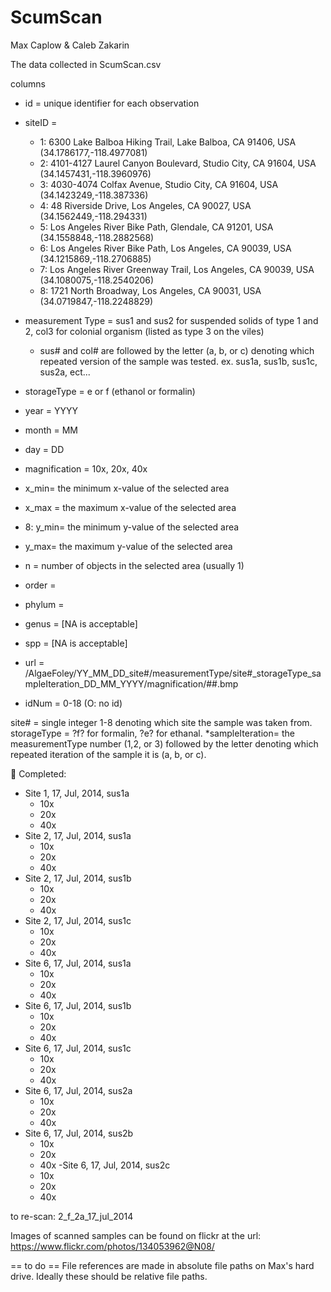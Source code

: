 # ScumScan

Max Caplow & Caleb Zakarin

The data collected in ScumScan.csv

columns

- id = unique identifier for each observation
- siteID = 
	- 1: 6300 Lake Balboa Hiking Trail, Lake Balboa, CA 91406, USA (34.1786177,-118.4977081)
	- 2:  4101-4127 Laurel Canyon Boulevard, Studio City, CA 91604, USA (34.1457431,-118.3960976)
	- 3: 4030-4074 Colfax Avenue, Studio City, CA 91604, USA (34.1423249,-118.387336)
	- 4: 48 Riverside Drive, Los Angeles, CA 90027, USA (34.1562449,-118.294331)
	- 5: Los Angeles River Bike Path, Glendale, CA 91201, USA (34.1558848,-118.2882568)
	- 6: Los Angeles River Bike Path, Los Angeles, CA 90039, USA (34.1215869,-118.2706885)
	- 7: Los Angeles River Greenway Trail, Los Angeles, CA 90039, USA (34.1080075,-118.2540206)
	- 8: 1721 North Broadway, Los Angeles, CA 90031, USA (34.0719847,-118.2248829)
   
- measurement Type = sus1 and sus2 for suspended solids of type 1 and 2, col3 for colonial organism (listed as type 3 on the viles)
  - sus# and col# are followed by the letter (a, b, or c) denoting which repeated version of the sample was tested. 
ex. sus1a, sus1b, sus1c, sus2a, ect...
- storageType = e or f (ethanol or formalin)
- year = YYYY
- month = MM
- day = DD
- magnification = 10x, 20x, 40x
- x_min= the minimum x-value of the selected area
- x_max = the maximum x-value of the selected area
- 8: y_min= the minimum y-value of the selected area
- y_max= the maximum y-value of the selected area
- n = number of objects in the selected area (usually 1)
- order =
- phylum =
- genus = [NA is acceptable]
- spp = [NA is acceptable]
- url = /AlgaeFoley/YY_MM_DD_site#/measurementType/site#_storageType_sampleIteration_DD_MM_YYYY/magnification/##.bmp
- idNum = 0-18 (O: no id)

site# = single integer 1-8 denoting which site the sample was taken from.
storageType = ?f? for formalin, ?e? for ethanal.
*sampleIteration= the measurementType number (1,2, or 3) followed by the letter denoting which repeated iteration of the sample it is (a, b, or c).



Completed:

- Site 1, 17, Jul, 2014, sus1a
	- 10x
	- 20x
	- 40x
- Site 2, 17, Jul, 2014, sus1a
	- 10x
	- 20x
	- 40x
- Site 2, 17, Jul, 2014, sus1b
	- 10x
	- 20x
	- 40x
- Site 2, 17, Jul, 2014, sus1c
	- 10x
	- 20x
	- 40x
- Site 6, 17, Jul, 2014, sus1a
	- 10x
	- 20x
	- 40x
- Site 6, 17, Jul, 2014, sus1b
	- 10x
	- 20x
	- 40x
- Site 6, 17, Jul, 2014, sus1c
	- 10x
	- 20x
	- 40x
- Site 6, 17, Jul, 2014, sus2a
	- 10x
	- 20x
	- 40x
- Site 6, 17, Jul, 2014, sus2b
	- 10x
	- 20x
	- 40x
-Site 6, 17, Jul, 2014, sus2c
	- 10x
	- 20x
	- 40x



to re-scan: 2_f_2a_17_jul_2014

Images of scanned samples can be found on flickr at the url: https://www.flickr.com/photos/134053962@N08/

== to do ==
File references are made in absolute file paths on Max's hard drive. Ideally these should be relative file paths.
